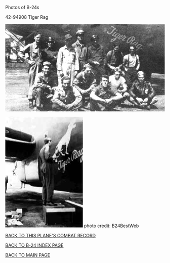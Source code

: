
Photos of B-24s






 




42-94908 Tiger Rag  
  

![](42-94908.jpg)  
  

![](42-94908a.jpg)
photo credit: B24BestWeb  
  

[BACK TO THIS PLANE'S COMBAT RECORD](ValorToVictory/b24s/42-94908.md)  

[BACK TO B-24 INDEX PAGE](ValorToVictory/000b24s.md)  

[BACK TO MAIN PAGE](ValorToVictory/index.html)


